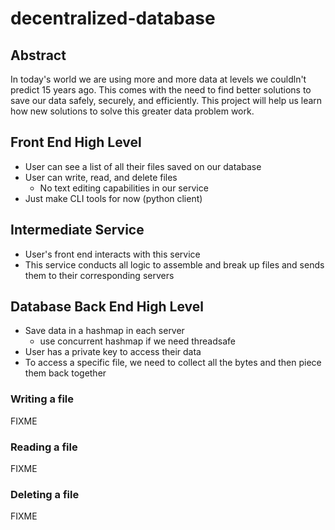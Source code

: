 # decentralized-database

## Abstract
In today's world we are using more and more data at levels we couldln't predict 15 years ago.
This comes with the need to find better solutions to save our data safely, securely, and efficiently.
This project will help us learn how new solutions to solve this greater data problem work.

## Front End High Level
* User can see a list of all their files saved on our database
* User can write, read, and delete files
    * No text editing capabilities in our service
* Just make CLI tools for now (python client)

## Intermediate Service
* User's front end interacts with this service
* This service conducts all logic to assemble and break up files and sends them to their corresponding servers

## Database Back End High Level
* Save data in a hashmap in each server
    * use concurrent hashmap if we need threadsafe
* User has a private key to access their data
* To access a specific file, we need to collect all the bytes and then piece them back together

### Writing a file
FIXME

### Reading a file
FIXME

### Deleting a file
FIXME
